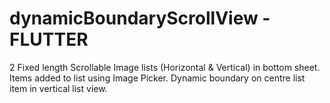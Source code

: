 # dynamicBoundaryScrollView - FLUTTER
2 Fixed length Scrollable Image lists (Horizontal &amp; Vertical) in bottom sheet. Items added to list using Image Picker. Dynamic boundary on centre list item in vertical list view. 
